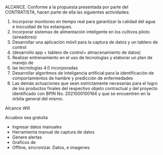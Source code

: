 ALCANCE. Conforme a la propuesta presentada por parte del CONTRATISTA,
hacen parte de ella las siguientes actividades:
1. Incorporar monitoreo en tiempo real para garantizar la calidad del agua e inocuidad de los estanques.
2. Incorporar sistemas de alimentación inteligente en los cultivos piloto (aireadores)
3. Desarrollar una aplicación móvil para la captura de datos y un tablero de control
4. (desarrollo app + tablero de control+ almacenamiento de datos)
5. Realizar entrenamiento en el uso de tecnologías y elaborar un plan de manejo de
6. las tecnologías 4.0 incorporadas
7. Desarrollar algoritmos de inteligencia artificial para la identificación de comportamientos de hambre y predicción de enfermedades
8. Las demás actuaciones que sean estrictamente necesarias para el logro de los productos finales del respectivo objeto contractual y del proyecto identificado con BPIN No. 2021000100164 y que se encuentren en la órbita general del mismo.


Alcance WIll

Acuabox sea gratuita

- Ingresar datos manuales
- Herramienta manual de captura de datos
- Genere alertas
- Graficos de 
- Offline, sincronizar. Datos, e imagenes
